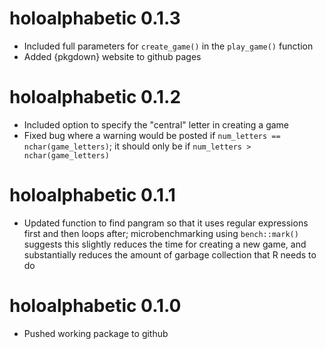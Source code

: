 # holoalphabetic 0.1.3

* Included full parameters for `create_game()` in the `play_game()` function
* Added {pkgdown} website to github pages

# holoalphabetic 0.1.2

* Included option to specify the "central" letter in creating a game
* Fixed bug where a warning would be posted if `num_letters == nchar(game_letters)`; it should only be if `num_letters > nchar(game_letters)`

# holoalphabetic 0.1.1

* Updated function to find pangram so that it uses regular expressions first and then loops after; microbenchmarking using `bench::mark()` suggests this slightly reduces the time for creating a new game, and substantially reduces the amount of garbage collection that R needs to do

# holoalphabetic 0.1.0

* Pushed working package to github
